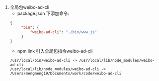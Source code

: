 1. 全局包weibo-ad-cli
    - package.json 下添加命令: 
    ```json
    {
         "bin": {
             "weibo-ad-cli": "./bin/www.js"
         }
    }
    ```
    - npm link 引入全局包指令weibo-ad-cli
    ```
    /usr/local/bin/weibo-ad-cli -> /usr/local/lib/node_modules/weibo-ad-cli
    /usr/local/lib/node_modules/weibo-ad-cli -> /Users/mengmeng19/Documents/work/code/weibo-ad-cli
    ```


